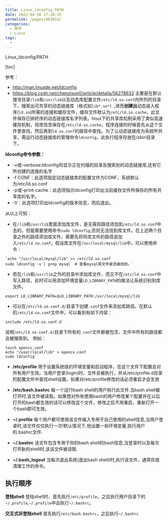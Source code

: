 ```yaml
---
title: Linux_ldconfig_PATH
date: 2022-04-30 17:20:55
permalink: /pages/463653/
categories:
  - 技术
  - Linux
tags:
  - 
---
```

Linux_ldconfig/PATH

[toc]

参考：
- http://man.linuxde.net/ldconfig
- https://blog.csdn.net/chenzixun0/article/details/56278632
主要是在默认搜寻目录`/lib`和`/usr/lib`以及动态库配置文件`/etc/ld.so.conf`内所列的目录下，搜索出可共享的动态链接库（格式如`lib*.so*`）,进而**创建出**动态装入程序(`ld.so`)所需的连接和缓存文件，缓存文件默认为`/etc/ld.so.cache`，此文件保存已排好序的动态链接库名字列表。linux下的共享库机制采用了类似高速缓存机制，将库信息保存在`/etc/ld.so.cache`，程序连接的时候首先从这个文件里查找，然后再到`ld.so.conf`的路径中查找。为了让动态链接库为系统所共享，需运行动态链接库的管理命令`ldconfig`，此执行程序存放在/sbin目录下。

**ldconfig命令参数：**

- -v或–verbose:ldconfig将显示正在扫描的目录及搜索到的动态链接库,还有它所创建的连接的名字
- -f CONF：此选项指定动态链接库的配置文件为CONF，系统默认为/etc/ld.so.conf
- -p或–print-cache：此选项指示ldconfig打印出当前缓存文件所保存的所有共享库的名字。
- -V：此选项打印出ldconfig的版本信息，而后退出。

从以上可知：

- 在`/lib`和`/usr/lib`里面添加库文件，是无需将路径添加到`/etc/ld.so.conf`中去的，但是需要使用命令`sudo ldconfig`,否则无法找到库文件。在上述两个目录之外的路径添加库文件，需要先将将库文件的路径追加入`/etc/ld.so.conf`，假设库文件在`/usr/local/mysql/lib`中，可以使用命令：

```
`echo "/usr/local/mysql/lib" >> /etc/ld.so.conf
sudo ldconfig -v | grep mysql  # 查看mysql库文件是否被找到。`
```

- 若在`/lib`和`/usr/lib`之外的目录中添加库文件，而又不在`/etc/ld.so.conf`中写入路径，此时可以用添加环境变量`LD_LIBRARY_PATH`的做法让系统识别到库文件。

```
export LD_LIBRARY_PATH=$LD_LIBRARY_PATH:/usr/local/mysql/lib
```

- 可以在`/etc/ld.so.conf.d/`目录下创建`.conf`文件来添加库路径。在默认的`/etc/ld.so.conf`文件中，可以看到有如下内容：

```
include /etc/ld.so.conf.d`
```

说明`/etc/ld.so.conf.d/`目录下所有的`.conf`文件都被包含，文件中所有的路径都会被搜索到。
例如：

```
touch opencv.conf
echo "/user/local/lib" > opencv.conf
sudo ldconfig`
```

- **/etc/profile**
    用于设置系统级的环境变量和启动程序，在这个文件下配置会对所有用户生效。当用户登录(login)时，文件会被执行，并从/etc/profile.d目录的配置文件中查找shell设置。如果对/etc/profile修改的话必须重启才会生效
    
- **/etc/bash.bashrc**
    每一个运行bash shell的用户执行此文件.当bash shell被打开时,该文件被读取。如果想对所有使用bash的用户修改某个配置并在以后打开的bash都生效的话可以修改这个文件，修改之后不用重启，重新打开一个bash即可生效。
    
- **~/.profile**
    每个用户都可使用该文件输入专用于自己使用的shell信息,当用户登录时,该文件仅仅执行一次!默认情况下,他设置一些环境变量,执行用户的.bashrc文件.
    
- **~/.bashrc**
    该文件包含专用于你的bash shell的bash信息,当登录时以及每次打开新的shell时,该该文件被读取.
    
- **~/.bash_logout**
    当每次退出系统(退出bash shell)时,执行该文件，通常存放清理工作的命令。
    

## 执行顺序

**登陆shell**
登陆shell时，首先执行`/etc/profile`，之后执行用户目录下的`~/.profile`,`~/.profile`中会执行`~/.bashrc`。

**交互式非登陆shell**
首先执行`/etc/bash.bashrc`，之后执行`~/.bashrc`